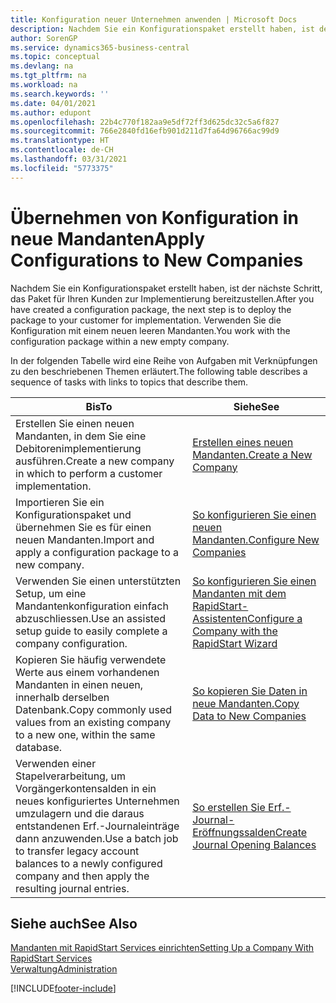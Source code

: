 ```yaml
---
title: Konfiguration neuer Unternehmen anwenden | Microsoft Docs
description: Nachdem Sie ein Konfigurationspaket erstellt haben, ist der nächste Schritt, das Paket für Ihren Kunden zur Implementierung bereitzustellen. Verwenden Sie die Konfiguration mit einem neuen leeren Mandanten.
author: SorenGP
ms.service: dynamics365-business-central
ms.topic: conceptual
ms.devlang: na
ms.tgt_pltfrm: na
ms.workload: na
ms.search.keywords: ''
ms.date: 04/01/2021
ms.author: edupont
ms.openlocfilehash: 22b4c770f182aa9e5df72ff3d625dc32c5a6f827
ms.sourcegitcommit: 766e2840fd16efb901d211d7fa64d96766ac99d9
ms.translationtype: HT
ms.contentlocale: de-CH
ms.lasthandoff: 03/31/2021
ms.locfileid: "5773375"
---
```

# <a name="apply-configurations-to-new-companies"></a><span data-ttu-id="62a48-104">Übernehmen von Konfiguration in neue Mandanten</span><span class="sxs-lookup"><span data-stu-id="62a48-104">Apply Configurations to New Companies</span></span>
<span data-ttu-id="62a48-105">Nachdem Sie ein Konfigurationspaket erstellt haben, ist der nächste Schritt, das Paket für Ihren Kunden zur Implementierung bereitzustellen.</span><span class="sxs-lookup"><span data-stu-id="62a48-105">After you have created a configuration package, the next step is to deploy the package to your customer for implementation.</span></span> <span data-ttu-id="62a48-106">Verwenden Sie die Konfiguration mit einem neuen leeren Mandanten.</span><span class="sxs-lookup"><span data-stu-id="62a48-106">You work with the configuration package within a new empty company.</span></span>  

 <span data-ttu-id="62a48-107">In der folgenden Tabelle wird eine Reihe von Aufgaben mit Verknüpfungen zu den beschriebenen Themen erläutert.</span><span class="sxs-lookup"><span data-stu-id="62a48-107">The following table describes a sequence of tasks with links to topics that describe them.</span></span>

|<span data-ttu-id="62a48-108">**Bis**</span><span class="sxs-lookup"><span data-stu-id="62a48-108">**To**</span></span>|<span data-ttu-id="62a48-109">**Siehe**</span><span class="sxs-lookup"><span data-stu-id="62a48-109">**See**</span></span>|  
|------------|-------------|  
|<span data-ttu-id="62a48-110">Erstellen Sie einen neuen Mandanten, in dem Sie eine Debitorenimplementierung ausführen.</span><span class="sxs-lookup"><span data-stu-id="62a48-110">Create a new company in which to perform a customer implementation.</span></span>|[<span data-ttu-id="62a48-111">Erstellen eines neuen Mandanten.</span><span class="sxs-lookup"><span data-stu-id="62a48-111">Create a New Company</span></span>](admin-how-to-create-a-new-company.md)|  
|<span data-ttu-id="62a48-112">Importieren Sie ein Konfigurationspaket und übernehmen Sie es für einen neuen Mandanten.</span><span class="sxs-lookup"><span data-stu-id="62a48-112">Import and apply a configuration package to a new company.</span></span>|[<span data-ttu-id="62a48-113">So konfigurieren Sie einen neuen Mandanten.</span><span class="sxs-lookup"><span data-stu-id="62a48-113">Configure New Companies</span></span>](admin-how-to-configure-new-companies.md)|  
|<span data-ttu-id="62a48-114">Verwenden Sie einen unterstützten Setup, um eine Mandantenkonfiguration einfach abzuschliessen.</span><span class="sxs-lookup"><span data-stu-id="62a48-114">Use an assisted setup guide to easily complete a company configuration.</span></span>|[<span data-ttu-id="62a48-115">So konfigurieren Sie einen Mandanten mit dem RapidStart-Assistenten</span><span class="sxs-lookup"><span data-stu-id="62a48-115">Configure a Company with the RapidStart Wizard</span></span>](admin-how-to-configure-a-company-with-the-rapidstart-wizard.md)|
|<span data-ttu-id="62a48-116">Kopieren Sie häufig verwendete Werte aus einem vorhandenen Mandanten in einen neuen, innerhalb derselben Datenbank.</span><span class="sxs-lookup"><span data-stu-id="62a48-116">Copy commonly used values from an existing company to a new one, within the same database.</span></span>|[<span data-ttu-id="62a48-117">So kopieren Sie Daten in neue Mandanten.</span><span class="sxs-lookup"><span data-stu-id="62a48-117">Copy Data to New Companies</span></span>](admin-how-to-copy-data-to-new-companies.md)|  
|<span data-ttu-id="62a48-118">Verwenden einer Stapelverarbeitung, um Vorgängerkontensalden in ein neues konfiguriertes Unternehmen umzulagern und die daraus entstandenen Erf.-Journaleinträge dann anzuwenden.</span><span class="sxs-lookup"><span data-stu-id="62a48-118">Use a batch job to transfer legacy account balances to a newly configured company and then apply the resulting journal entries.</span></span>|[<span data-ttu-id="62a48-119">So erstellen Sie Erf.-Journal-Eröffnungssalden</span><span class="sxs-lookup"><span data-stu-id="62a48-119">Create Journal Opening Balances</span></span>](admin-how-to-create-journal-opening-balances.md)|  

## <a name="see-also"></a><span data-ttu-id="62a48-120">Siehe auch</span><span class="sxs-lookup"><span data-stu-id="62a48-120">See Also</span></span>  
[<span data-ttu-id="62a48-121">Mandanten mit RapidStart Services einrichten</span><span class="sxs-lookup"><span data-stu-id="62a48-121">Setting Up a Company With RapidStart Services</span></span>](admin-set-up-a-company-with-rapidstart.md)  
[<span data-ttu-id="62a48-122">Verwaltung</span><span class="sxs-lookup"><span data-stu-id="62a48-122">Administration</span></span>](admin-setup-and-administration.md)


[!INCLUDE[footer-include](includes/footer-banner.md)]